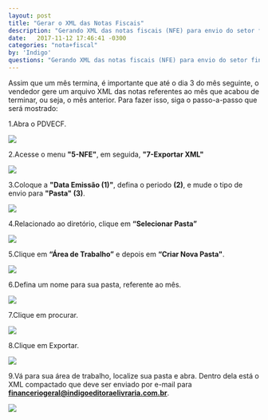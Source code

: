 ```yaml
---
layout: post
title: "Gerar o XML das Notas Fiscais"
description: "Gerando XML das notas fiscais (NFE) para envio do setor financeiro"
date:   2017-11-12 17:46:41 -0300
categories: "nota+fiscal"
by: 'Indigo'
questions: "Gerando XML das notas fiscais (NFE) para envio do setor financeiro"
---
```


Assim que um mês termina, é importante que até o dia 3 do mês seguinte, o vendedor gere um arquivo XML das notas referentes ao mês que acabou de terminar, ou seja, o mês anterior. Para fazer isso, siga o passo-a-passo que será mostrado:

1.Abra o PDVECF.

  ![](../../assets/img/notasfiscais/-02/01.png)

2.Acesse o menu **"5-NFE"**, em seguida, **"7-Exportar XML"**

  ![](../../assets/img/notasfiscais/-02/02.png)

3.Coloque a **"Data Emissão (1)"**, defina o periodo **(2)**, e mude o tipo de envio para **"Pasta" (3)**.

  ![](../../assets/img/notasfiscais/-02/03.png)

4.Relacionado ao diretório, clique em **“Selecionar Pasta”**

  ![](../../assets/img/notasfiscais/-02/04.png)

5.Clique em **“Área de Trabalho”** e depois em **“Criar Nova Pasta"**.

  ![](../../assets/img/notasfiscais/-02/05.png)

6.Defina um nome para sua pasta, referente ao mês.

  ![](../../assets/img/notasfiscais/-02/06.1.png)

7.Clique em procurar.

  ![](../../assets/img/notasfiscais/-02/07.gif)

8.Clique em Exportar.

  ![](../../assets/img/notasfiscais/-02/08.gif)

9.Vá para sua área de trabalho, localize sua pasta e abra. Dentro dela está o XML compactado que deve ser enviado por e-mail para **financeriogeral@indigoeditoraelivraria.com.br**.

  ![](../../assets/img/notasfiscais/-02/09.png)
